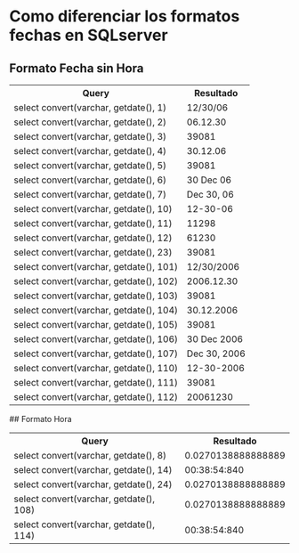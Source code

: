 # Como diferenciar los formatos fechas en SQLserver

## Formato Fecha sin Hora
<table>
  <tr>
      <th>Query</th><th>Resultado</th>
  </tr>  
    <tr><td>select convert(varchar, getdate(), 1)</td><td>12/30/06</td></tr>
<tr><td>select convert(varchar, getdate(), 2)</td><td>06.12.30</td></tr>
<tr><td>select convert(varchar, getdate(), 3)</td><td>39081</td></tr>
<tr><td>select convert(varchar, getdate(), 4)</td><td>30.12.06</td></tr>
<tr><td>select convert(varchar, getdate(), 5)</td><td>39081</td></tr>
<tr><td>select convert(varchar, getdate(), 6)</td><td>30 Dec 06</td></tr>
<tr><td>select convert(varchar, getdate(), 7)</td><td>Dec 30, 06</td></tr>
<tr><td>select convert(varchar, getdate(), 10)</td><td>12-30-06</td></tr>
<tr><td>select convert(varchar, getdate(), 11)</td><td>11298</td></tr>
<tr><td>select convert(varchar, getdate(), 12)</td><td>61230</td></tr>
<tr><td>select convert(varchar, getdate(), 23)</td><td>39081</td></tr>
<tr><td>select convert(varchar, getdate(), 101)</td><td>12/30/2006</td></tr>
<tr><td>select convert(varchar, getdate(), 102)</td><td>2006.12.30</td></tr>
<tr><td>select convert(varchar, getdate(), 103)</td><td>39081</td></tr>
<tr><td>select convert(varchar, getdate(), 104)</td><td>30.12.2006</td></tr>
<tr><td>select convert(varchar, getdate(), 105)</td><td>39081</td></tr>
<tr><td>select convert(varchar, getdate(), 106)</td><td>30 Dec 2006</td></tr>
<tr><td>select convert(varchar, getdate(), 107)</td><td>Dec 30, 2006</td></tr>
<tr><td>select convert(varchar, getdate(), 110)</td><td>12-30-2006</td></tr>
<tr><td>select convert(varchar, getdate(), 111)</td><td>39081</td></tr>
<tr><td>select convert(varchar, getdate(), 112)</td><td>20061230</td></tr>  
</table>
## Formato Hora
<table>
  <tr>
      <th>Query</th><th>Resultado</th>
  </tr> 
  <tr><td>select convert(varchar, getdate(), 8)</td><td>0.0270138888888889</td></tr>
<tr><td>select convert(varchar, getdate(), 14)</td><td>00:38:54:840</td></tr>
<tr><td>select convert(varchar, getdate(), 24)</td><td>0.0270138888888889</td></tr>
<tr><td>select convert(varchar, getdate(), 108)</td><td>0.0270138888888889</td></tr>
<tr><td>select convert(varchar, getdate(), 114)</td><td>00:38:54:840</td></tr>
</table>
